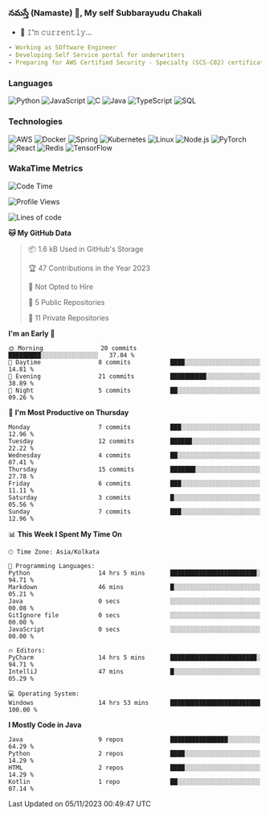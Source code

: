 ### నమస్తే (Namaste) 🙏, My self Subbarayudu Chakali 

<!--
Header Image slot
-->
- 🔨 𝙸'𝚖 𝚌𝚞𝚛𝚛𝚎𝚗𝚝𝚕𝚢...
```yaml
- Working as SOftware Engineer
- Developing Self Service portal for underwriters 
- Preparing for AWS Certified Security - Specialty (SCS-C02) certification
```
### Languages

![Python](https://img.shields.io/badge/-Python-000?&logo=Python)
![JavaScript](https://img.shields.io/badge/-JavaScript-000?&logo=JavaScript)
![C](https://img.shields.io/badge/-C-000?&logo=C)
![Java](https://img.shields.io/badge/-Java-000?&logo=Java&logoColor=007396)
![TypeScript](https://img.shields.io/badge/-TypeScript-000?&logo=TypeScript)
![SQL](https://img.shields.io/badge/-SQL-000?&logo=MySQL)


### Technologies

![AWS](https://img.shields.io/badge/-AWS-000?&logo=Amazon-AWS&logoColor=F90)
![Docker](https://img.shields.io/badge/-Docker-000?&logo=Docker)
![Spring](https://img.shields.io/badge/-Spring-000?&logo=Spring)
![Kubernetes](https://img.shields.io/badge/-Kubernetes-000?&logo=Kubernetes)
![Linux](https://img.shields.io/badge/-Linux-000?&logo=Linux)
![Node.js](https://img.shields.io/badge/-Node.js-000?&logo=node.js)
![PyTorch](https://img.shields.io/badge/-PyTorch-000?&logo=PyTorch)
![React](https://img.shields.io/badge/-React-000?&logo=React)
![Redis](https://img.shields.io/badge/-Redis-000?&logo=Redis)
![TensorFlow](https://img.shields.io/badge/-TensorFlow-000?&logo=TensorFlow)

### WakaTime Metrics
<!--
Waatime metrics
-->
<!--START_SECTION:waka-->
![Code Time](http://img.shields.io/badge/Code%20Time-27%20hrs%203%20mins-blue)

![Profile Views](http://img.shields.io/badge/Profile%20Views-54-blue)

![Lines of code](https://img.shields.io/badge/From%20Hello%20World%20I%27ve%20Written-5.1%20thousand%20lines%20of%20code-blue)

**🐱 My GitHub Data** 

> 📦 1.6 kB Used in GitHub's Storage 
 > 
> 🏆 47 Contributions in the Year 2023
 > 
> 🚫 Not Opted to Hire
 > 
> 📜 5 Public Repositories 
 > 
> 🔑 11 Private Repositories 
 > 
**I'm an Early 🐤** 

```text
🌞 Morning                20 commits          █████████░░░░░░░░░░░░░░░░   37.04 % 
🌆 Daytime                8 commits           ████░░░░░░░░░░░░░░░░░░░░░   14.81 % 
🌃 Evening                21 commits          ██████████░░░░░░░░░░░░░░░   38.89 % 
🌙 Night                  5 commits           ██░░░░░░░░░░░░░░░░░░░░░░░   09.26 % 
```
📅 **I'm Most Productive on Thursday** 

```text
Monday                   7 commits           ███░░░░░░░░░░░░░░░░░░░░░░   12.96 % 
Tuesday                  12 commits          ██████░░░░░░░░░░░░░░░░░░░   22.22 % 
Wednesday                4 commits           ██░░░░░░░░░░░░░░░░░░░░░░░   07.41 % 
Thursday                 15 commits          ███████░░░░░░░░░░░░░░░░░░   27.78 % 
Friday                   6 commits           ███░░░░░░░░░░░░░░░░░░░░░░   11.11 % 
Saturday                 3 commits           █░░░░░░░░░░░░░░░░░░░░░░░░   05.56 % 
Sunday                   7 commits           ███░░░░░░░░░░░░░░░░░░░░░░   12.96 % 
```


📊 **This Week I Spent My Time On** 

```text
🕑︎ Time Zone: Asia/Kolkata

💬 Programming Languages: 
Python                   14 hrs 5 mins       ████████████████████████░   94.71 % 
Markdown                 46 mins             █░░░░░░░░░░░░░░░░░░░░░░░░   05.21 % 
Java                     0 secs              ░░░░░░░░░░░░░░░░░░░░░░░░░   00.08 % 
GitIgnore file           0 secs              ░░░░░░░░░░░░░░░░░░░░░░░░░   00.00 % 
JavaScript               0 secs              ░░░░░░░░░░░░░░░░░░░░░░░░░   00.00 % 

🔥 Editors: 
PyCharm                  14 hrs 5 mins       ████████████████████████░   94.71 % 
IntelliJ                 47 mins             █░░░░░░░░░░░░░░░░░░░░░░░░   05.29 % 

💻 Operating System: 
Windows                  14 hrs 53 mins      █████████████████████████   100.00 % 
```

**I Mostly Code in Java** 

```text
Java                     9 repos             ████████████████░░░░░░░░░   64.29 % 
Python                   2 repos             ████░░░░░░░░░░░░░░░░░░░░░   14.29 % 
HTML                     2 repos             ████░░░░░░░░░░░░░░░░░░░░░   14.29 % 
Kotlin                   1 repo              ██░░░░░░░░░░░░░░░░░░░░░░░   07.14 % 
```




 Last Updated on 05/11/2023 00:49:47 UTC
<!--END_SECTION:waka-->
